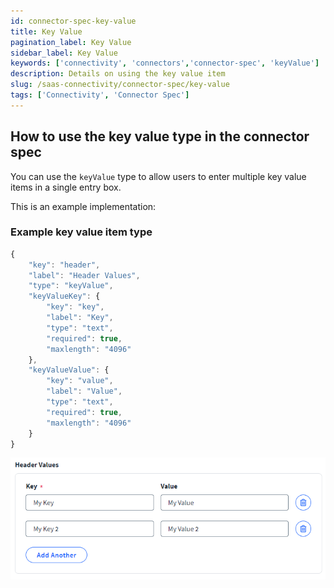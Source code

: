 ```yaml
---
id: connector-spec-key-value
title: Key Value
pagination_label: Key Value
sidebar_label: Key Value
keywords: ['connectivity', 'connectors','connector-spec', 'keyValue']
description: Details on using the key value item
slug: /saas-connectivity/connector-spec/key-value
tags: ['Connectivity', 'Connector Spec']
---
```


## How to use the key value type in the connector spec
You can use the `keyValue` type to allow users to enter multiple key value items in a single entry box. 

This is an example implementation:

### Example key value item type

```javascript
{
    "key": "header",
    "label": "Header Values",
    "type": "keyValue",
    "keyValueKey": {
        "key": "key",
        "label": "Key",
        "type": "text",
        "required": true,
        "maxlength": "4096"
    },
    "keyValueValue": {
        "key": "value",
        "label": "Value",
        "type": "text",
        "required": true,
        "maxlength": "4096"
    }
}
```
![list input type](../img/keyValue.png)
